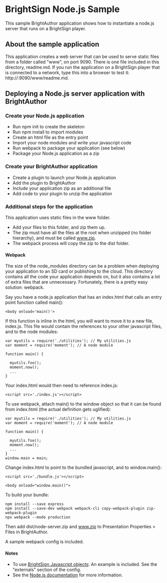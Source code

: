 # BrightSign Node.js Sample

This sample BrightAuthor application shows how to instantiate a node.js server that runs on a BrightSign player.

## About the sample application
This application creates a web server that can be used to serve static files from a folder called "www", on port 9090. There is one file included in this directory, readme.md. If you run the application on a BrightSign player that is connected to a network, type this into a browser to test it: http://<ip address of brightsign>:9090/www/readme.md.

## Deploying a Node.js server application with BrightAuthor 	
### Create your Node.js application
* Run npm init to create the skeleton
* Run npm install to import modules
* Create an html file as the entry point
* Import your node modules and write your javascript code
* Run webpack to package your application (see below)
* Package your Node.js application as a zip

### Create your BrightAuthor application
* Create a plugin to launch your Node.js application
* Add the plugin to BrightAuthor
* Include your application zip as an additional file 
* Add code to your plugin to unzip the application

### Additional steps for the application
This application uses static files in the www folder. 

* Add your files to this folder, and zip them up. 
* The zip must have all the files at the root when unzipped (no folder hierarchy), and must be called www.zip. 
* The webpack process will copy the zip to the dist folder.

#### Webpack
The size of the node_modules directory can be a problem when deploying your application to an SD card or publishing to the cloud. This directory contains all the code your application depends on, but it also contains a lot of extra files that are unnecessary.  Fortunately, there is a pretty easy solution: webpack.
 
Say you have a node.js application that has an index.html that calls an entry point function called main():

``` 
<body onload='main()'>
```
If this function is inline in the html, you will want to move it to a new file, index.js. This file would contain the references to your other javascript files, and to the node modules:
 
```
var myutils = require('./utilities'); // My utilities.js
var moment = require('moment'); // A node module
 
function main() {
 
  myutils.foo();
  moment.now();
  ...
}

```
Your index.html would then need to reference index.js:

``` 
<script src='./index.js'></script>
```
 
To use webpack, attach main() to the window object so that it can be found from index.html (the actual definition gets uglified):

``` 
var myutils = require('./utilities'); // My utilities.js
var moment = require('moment'); // A node module
 
function main() {
 
  myutils.foo();
  moment.now();
  ...
}
window.main = main;
```
 
Change index.html to point to the bundled javascript, and to window.main():

``` 
<script src='./bundle.js'></script>
 
<body onload="window.main()">
```
 
To build your bundle:

```
npm install --save express
npm install --save-dev webpack webpack-cli copy-webpack-plugin zip-webpack-plugin
npx webpack --mode production
```
 
Then add dist/node-server.zip and www.zip to Presentation Properties > Files in BrightAuthor.
 
A sample webpack config is included.  

#### Notes
* To use [BrightSign Javascript objects](http://docs.brightsign.biz/display/DOC/JavaScript+API): An example is included. See the "externals" section of the config.
* See the [Node.js documentation](http://docs.brightsign.biz/display/DOC/Node.js) for more information.